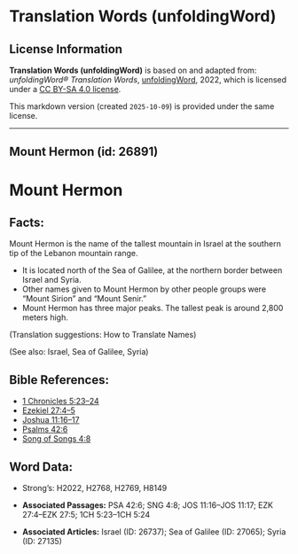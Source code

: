 # Translation Words (unfoldingWord)

## License Information

**Translation Words (unfoldingWord)** is based on and adapted from: _unfoldingWord® Translation Words_, [unfoldingWord](https://unfoldingword.org/utw), 2022, which is licensed under a [CC BY-SA 4.0 license](https://creativecommons.org/licenses/by-sa/4.0/legalcode.en).

This markdown version (created `2025-10-09`) is provided under the same license.



--------------------------------

## Mount Hermon (id: 26891)

Mount Hermon
============

Facts:
------

Mount Hermon is the name of the tallest mountain in Israel at the southern tip of the Lebanon mountain range.

* It is located north of the Sea of Galilee, at the northern border between Israel and Syria.
* Other names given to Mount Hermon by other people groups were “Mount Sirion” and “Mount Senir.”
* Mount Hermon has three major peaks. The tallest peak is around 2,800 meters high.

(Translation suggestions: How to Translate Names)

(See also: Israel, Sea of Galilee, Syria)

Bible References:
-----------------

* [1 Chronicles 5:23–24](https://ref.ly/1Chr5:23-1Chr5:24)
* [Ezekiel 27:4–5](https://ref.ly/Ezek27:4-Ezek27:5)
* [Joshua 11:16–17](https://ref.ly/Josh11:16-Josh11:17)
* [Psalms 42:6](https://ref.ly/Ps42:6)
* [Song of Songs 4:8](https://ref.ly/Song4:8)

Word Data:
----------

* Strong’s: H2022, H2768, H2769, H8149

* **Associated Passages:** PSA 42:6; SNG 4:8; JOS 11:16–JOS 11:17; EZK 27:4–EZK 27:5; 1CH 5:23–1CH 5:24
* **Associated Articles:** Israel (ID: 26737); Sea of Galilee (ID: 27065); Syria (ID: 27135)

